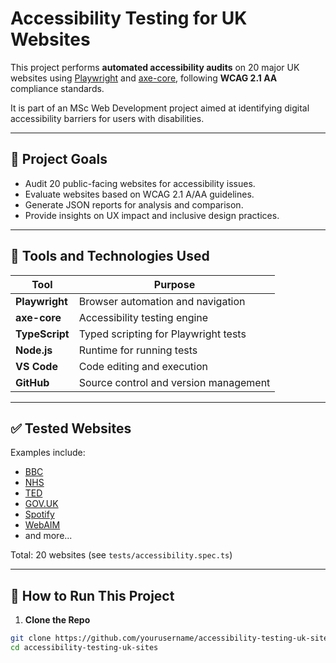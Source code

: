 # Accessibility Testing for UK Websites

This project performs **automated accessibility audits** on 20 major UK websites using [Playwright](https://playwright.dev/) and [axe-core](https://www.deque.com/axe/), following **WCAG 2.1 AA** compliance standards.

It is part of an MSc Web Development project aimed at identifying digital accessibility barriers for users with disabilities.

---

## 📌 Project Goals

- Audit 20 public-facing websites for accessibility issues.
- Evaluate websites based on WCAG 2.1 A/AA guidelines.
- Generate JSON reports for analysis and comparison.
- Provide insights on UX impact and inclusive design practices.

---

## 🧪 Tools and Technologies Used

| Tool          | Purpose                                      |
|---------------|----------------------------------------------|
| **Playwright**| Browser automation and navigation            |
| **axe-core**  | Accessibility testing engine                 |
| **TypeScript**| Typed scripting for Playwright tests         |
| **Node.js**   | Runtime for running tests                    |
| **VS Code**   | Code editing and execution                   |
| **GitHub**    | Source control and version management        |

---

## ✅ Tested Websites

Examples include:

- [BBC](https://www.bbc.com)
- [NHS](https://www.nhs.uk)
- [TED](https://www.ted.com)
- [GOV.UK](https://www.gov.uk)
- [Spotify](https://www.spotify.com/uk)
- [WebAIM](https://webaim.org/)
- and more...

Total: 20 websites (see `tests/accessibility.spec.ts`)

---

## 🚀 How to Run This Project

1. **Clone the Repo**

```bash
git clone https://github.com/yourusername/accessibility-testing-uk-sites.git
cd accessibility-testing-uk-sites
